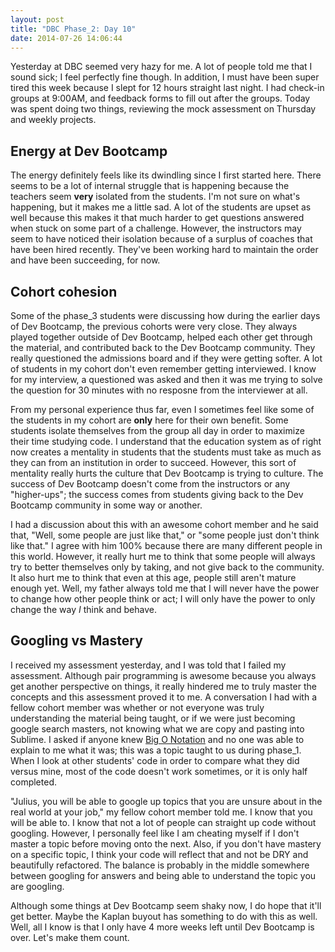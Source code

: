 ```yaml
---
layout: post
title: "DBC Phase_2: Day 10"
date: 2014-07-26 14:06:44
---
```


Yesterday at DBC seemed very hazy for me. A lot of people told me that I sound sick; I feel perfectly fine though. In addition, I must have been super tired this week because I slept for 12 hours straight last night. I had check-in groups at 9:00AM, and feedback forms to fill out after the groups. Today was spent doing two things, reviewing the mock assessment on Thursday and weekly projects.

## Energy at Dev Bootcamp

The energy definitely feels like its dwindling since I first started here. There seems to be a lot of internal struggle that is happening because the teachers seem **very** isolated from the students. I'm not sure on what's happening, but it makes me a little sad. A lot of the students are upset as well because this makes it that much harder to get questions answered when stuck on some part of a challenge. However, the instructors may seem to have noticed their isolation because of a surplus of coaches that have been hired recently. They've been working hard to maintain the order and have been succeeding, for now.

## Cohort cohesion

Some of the phase_3 students were discussing how during the earlier days of Dev Bootcamp, the previous cohorts were very close. They always played together outside of Dev Bootcamp, helped each other get through the material, and contributed back to the Dev Bootcamp community. They really questioned the admissions board and if they were getting softer. A lot of students in my cohort don't even remember getting interviewed. I know for my interview, a questioned was asked and then it was me trying to solve the question for 30 minutes with no resposne from the interviewer at all.

From my personal experience thus far, even I sometimes feel like some of the students in my cohort are **only** here for their own benefit. Some students isolate themselves from the group all day in order to maximize their time studying code. I understand that the education system as of right now creates a mentality in students that the students must take as much as they can from an institution in order to succeed. However, this sort of mentality really hurts the culture that Dev Bootcamp is trying to culture. The success of Dev Bootcamp doesn't come from the instructors or any "higher-ups"; the success comes from students giving back to the Dev Bootcamp community in some way or another.

I had a discussion about this with an awesome cohort member and he said that, "Well, some people are just like that," or "some people just don't think like that." I agree with him 100% because there are many different people in this world. However, it really hurt me to think that some people will always try to better themselves only by taking, and not give back to the community. It also hurt me to think that even at this age, people still aren't mature enough yet. Well, my father always told me that I will never have the power to change how other people think or act; I will only have the power to only change the way *I* think and behave.

## Googling vs Mastery

I received my assessment yesterday, and I was told that I failed my assessment. Although pair programming is awesome because you always get another perspective on things, it really hindered me to truly master the concepts and this assessment proved it to me. A conversation I had with a fellow cohort member was whether or not everyone was truly understanding the material being taught, or if we were just becoming google search masters, not knowing what we are copy and pasting into Sublime. I asked if anyone knew [Big O Notation](http://en.wikipedia.org/wiki/Big_O_notation) and no one was able to explain to me what it was; this was a topic taught to us during phase_1. When I look at other students' code in order to compare what they did versus mine, most of the code doesn't work sometimes, or it is only half completed.

"Julius, you will be able to google up topics that you are unsure about in the real world at your job," my fellow cohort member told me. I know that you will be able to. I know that not a lot of people can straight up code without googling. However, I personally feel like I am cheating myself if I don't master a topic before moving onto the next. Also, if you don't have mastery on a specific topic, I think your code will reflect that and not be DRY and beautifully refactored. The balance is probably in the middle somewhere between googling for answers and being able to understand the topic you are googling.

Although some things at Dev Bootcamp seem shaky now, I do hope that it'll get better. Maybe the Kaplan buyout has something to do with this as well. Well, all I know is that I only have 4 more weeks left until Dev Bootcamp is over. Let's make them count.